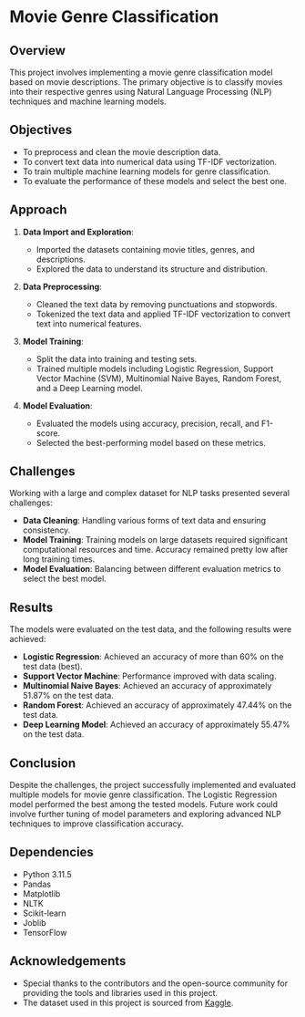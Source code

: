 # Movie Genre Classification

## Overview

This project involves implementing a movie genre classification model based on movie descriptions. The primary objective is to classify movies into their respective genres using Natural Language Processing (NLP) techniques and machine learning models.

## Objectives

- To preprocess and clean the movie description data.
- To convert text data into numerical data using TF-IDF vectorization.
- To train multiple machine learning models for genre classification.
- To evaluate the performance of these models and select the best one.

## Approach

1. **Data Import and Exploration**:
    - Imported the datasets containing movie titles, genres, and descriptions.
    - Explored the data to understand its structure and distribution.

2. **Data Preprocessing**:
    - Cleaned the text data by removing punctuations and stopwords.
    - Tokenized the text data and applied TF-IDF vectorization to convert text into numerical features.

3. **Model Training**:
    - Split the data into training and testing sets.
    - Trained multiple models including Logistic Regression, Support Vector Machine (SVM), Multinomial Naive Bayes, Random Forest, and a Deep Learning model.

4. **Model Evaluation**:
    - Evaluated the models using accuracy, precision, recall, and F1-score.
    - Selected the best-performing model based on these metrics.

## Challenges

Working with a large and complex dataset for NLP tasks presented several challenges:
- **Data Cleaning**: Handling various forms of text data and ensuring consistency.
- **Model Training**: Training models on large datasets required significant computational resources and time. Accuracy remained pretty low after long training times.
- **Model Evaluation**: Balancing between different evaluation metrics to select the best model.

## Results

The models were evaluated on the test data, and the following results were achieved:
- **Logistic Regression**: Achieved an accuracy of more than 60% on the test data (best).
- **Support Vector Machine**: Performance improved with data scaling.
- **Multinomial Naive Bayes**: Achieved an accuracy of approximately 51.87% on the test data.
- **Random Forest**: Achieved an accuracy of approximately 47.44% on the test data.
- **Deep Learning Model**: Achieved an accuracy of approximately 55.47% on the test data.

## Conclusion

Despite the challenges, the project successfully implemented and evaluated multiple models for movie genre classification. The Logistic Regression model performed the best among the tested models. Future work could involve further tuning of model parameters and exploring advanced NLP techniques to improve classification accuracy.

## Dependencies

- Python 3.11.5
- Pandas
- Matplotlib
- NLTK
- Scikit-learn
- Joblib
- TensorFlow

## Acknowledgements

- Special thanks to the contributors and the open-source community for providing the tools and libraries used in this project.
- The dataset used in this project is sourced from [Kaggle](https://www.kaggle.com/datasets/hijest/genre-classification-dataset-imdb).
